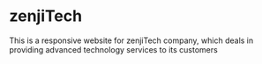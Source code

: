 # zenjiTech
This is a responsive website for zenjiTech company, which deals in providing advanced technology services to its customers
